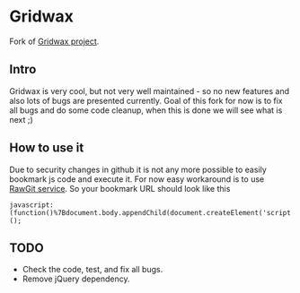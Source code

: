 # Gridwax

Fork of [Gridwax project](https://github.com/itsthatguy/gridwax).

## Intro

Gridwax is very cool, but not very well maintained - so no new features and also lots of bugs are presented currently. Goal of this fork for now is to fix all bugs and do some code cleanup, when this is done we will see what is next ;)

## How to use it

Due to security changes in github it is not any more possible to easily bookmark js code and execute it. For now easy workaround is to use [RawGit service](https://rawgit.com/). So your bookmark URL should look like this

```
javascript:(function()%7Bdocument.body.appendChild(document.createElement('script')).src='https://rawgit.com/pivica/gridwax/master/gridwax.js';%7D)();
```

## TODO

* Check the code, test, and fix all bugs.
* Remove jQuery dependency.
